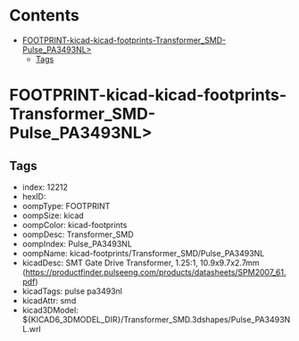 



Contents
========

* [FOOTPRINT-kicad-kicad-footprints-Transformer_SMD-Pulse_PA3493NL>](#footprint-kicad-kicad-footprints-transformer_smd-pulse_pa3493nl)
	* [Tags](#tags)

# FOOTPRINT-kicad-kicad-footprints-Transformer_SMD-Pulse_PA3493NL>

## Tags

- index: 12212
- hexID: 
- oompType: FOOTPRINT
- oompSize: kicad
- oompColor: kicad-footprints
- oompDesc: Transformer_SMD
- oompIndex: Pulse_PA3493NL
- oompName: kicad-footprints/Transformer_SMD/Pulse_PA3493NL
- kicadDesc: SMT Gate Drive Transformer, 1.25:1, 10.9x9.7x2.7mm (https://productfinder.pulseeng.com/products/datasheets/SPM2007_61.pdf)
- kicadTags: pulse pa3493nl
- kicadAttr: smd
- kicad3DModel: ${KICAD6_3DMODEL_DIR}/Transformer_SMD.3dshapes/Pulse_PA3493NL.wrl
